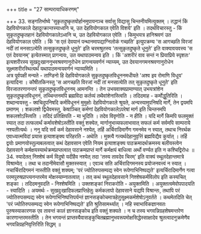 +++
title = "27 साम्परायाधिकरणम्"

+++
33. सङ्गतिर्भाष्ये 'सुकृतदुष्कृतयोर्हानमुपायनञ्च सर्वासु विद्यासु चिन्तनीयमित्युक्तम् । तद्धानं किं देहवियोगकाले देहादुत्क्रान्तस्याध्वनि च, उत देहवियोगकाल एवेति विशये' इति । तदर्थविचारस्तु - किं सुकृतदुष्कृतहानं देहवियोगकालेऽध्वनि च, उत देहवियोगकाल एवेति । किमुभयत्र हानिश्रवणं उत देहवियोगकाल एवेति । किं 'स एतं देवयानं पन्थानमापद्याग्निलोकं गच्छति' इत्युपक्रम्य 'स आगच्छति विरजां नदीं तां मनसाऽत्येति तत्सुकृतदुष्कृते धूनुते' इति चरमश्रुतस्य 'तत्सुकृतदुष्कृते धूनुते' इति वाक्यावयवस्य 'स एतं देवयानम्' इत्येतस्मात् प्रागन्वयः, उत यथापाठमन्वय इति । किं 'अशरीरं वाव सन्तं न प्रियाप्रिये स्पृशतः' इत्यशरीरस्य सुखदुःखाननुभवश्रवणानुरोधेन प्रागन्वयवर्णनं न्याय्यम्, उत देवयानगमनश्रवणानुरोधेन सूक्ष्मशरीरस्थित्यर्थं यथापाठमन्वयवर्णनं न्याय्यमिति ।   
अत्र पूर्वपक्षी मन्यते - ताण्डिनो हि देहवियोगकाले सुकृतदुष्कृतविधूननमधीयते 'अश्व इव रोमाणि विधूय' इत्यादिना । कौषीतकिनस्तु 'स आगच्छति विरजां नदीं तां मनसात्येति तत् सुकृतदुष्कृते धूनुते' इति विरजातरणानन्तरं सुकृतदुष्कृतविधूननम् आमनन्ति । तेन उभयवाक्यप्रामाण्यात् उभयत्रांशेन सुकृतदुष्कृतविधूननं, तच्चिन्तनमपि ब्रह्मविदा कर्तव्यं तथैवांशेनास्त्विति । तदिदमाह - कर्मोद्धूतिरिति । शब्दान्वयस्तु - क्वचिदुपनिषदि कर्मविधूननं मुमुक्षोः देहवियोगकाले श्रूयते, अन्यस्यामुपनिषदि मार्गे, तेन द्वयमपि प्रमाणम् । शकलशो द्विधैवमस्तु, केषाञ्चित् कर्मणां देहवियोगकालेऽपरेषां मार्ग इति चिन्तनमपि शकलशोऽस्त्विति । तदिदं प्रतिक्षिपति - मा भूदिति । तदेव विवृणोति - न हीति । यदि मार्गे किमपि फलमुक्तं स्यात् तदा तत्फलार्थं कर्मावशेषोऽस्तीति वक्तुं शक्येत, मार्गानुभाव्यफलाभावात् सफलं कर्म सर्वमपि साम्पराये नश्यतीत्यर्थः । ननु यदि सर्वं कर्म देहावसाने नश्येत्, तर्हि अर्चिरादिमार्गेण गमनमेव न स्यात्, तथाच निरर्थक एवाध्यात्मविदां प्रयास इत्याशङ्क्य परिहरति - अथेति । मुक्त्यै गत्यर्थदेहानुवृत्तिं ब्रह्मविद्यैव कुर्यात् । तर्हि द्वयोः प्रमाणयोस्तुल्यबलत्वात् कथं देहावसान एवेति नियम इत्याशङ्क्य पाठक्रमादर्थक्रमस्य बलीयस्त्वेन देहावसाने कर्मक्षयस्यार्थक्रमप्राप्तत्वात् पाठक्रमप्राप्तं मार्गे कर्मक्षयं बाधित्वा अर्थो वर्ण्यत इति न कश्चिद्विरोधः ॥34. स्यादेतत् निश्शेषं कर्म विदुषो यदीहैव नश्येत् तदा 'तस्य तावदेव चिरम्' इति वाक्यं स्थूलदेहान्तमात्रे विश्राम्येत् । तथा च तदानीमेवासौ मुक्तस्स्यात् । एवञ्च सति अर्चिरादिगमनस्य प्रयोजनवत्त्वं न स्यात् । नचार्चिरादिगमनं नास्तीति वक्तुं शक्यम्; 'परं ज्योतिरुपसम्पद्य स्वेन रूपेणाभिनिष्पद्यते' इत्यर्चिरादिमार्गेण गत्वा परमपुरुषप्राप्त्यनन्तरमेव मोक्षस्याम्नातत्वात् । तत् कथं स्थूलदेहावसाने निश्शेषकर्मविलोप इति कस्यचित् शङ्का । तदिदमनुवदति - निश्शेषमिति । उक्तशङ्कां निराकरोति - अयुक्तमिति । अयुक्तत्वमेवोपपादयति - स्यादिति । अयमर्थः - सुखदुःखादिफलप्राप्तिहेतुः कर्मकलापो देहावसाने यद्यपि विश्रान्तः, तथापि परं ज्योतिरुपसम्पद्य स्वेन रूपेणाभिनिष्पत्तिपर्यन्तं ज्ञानसङ्कोचमात्रहेतुसूक्ष्मकर्मशेषोऽनुवर्तते । कथमेतदिति चेत् 'परं ज्योतिरुपसम्पद्य स्वेन रूपेणाभिनिष्पद्यते' इति श्रुतिसामर्थ्यात् । नहि स्वाभाविकज्ञानवतः पुरुषस्याकारणक एव तावन्तं कालं ज्ञानसङ्कोच इति वक्तुं शक्यते । न च तस्य भगवन्निग्रहशेषमन्तरेण कारणान्तरमस्तीति । तेन भगवन्तं प्राप्तस्यैवासङ्कुचितब्रह्मानुभवरूपमोक्षसिद्धेस्साक्षादेव श्रुतत्वादनुक्रमेणैव भगवन्निग्रहनिवृत्तिरिति सिद्धम् ॥
